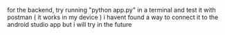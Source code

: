 for the backend, try running "python app.py" in a terminal and test it with postman ( it works in my device ) i havent found a way to connect it to the android studio app but i will try in the future 
